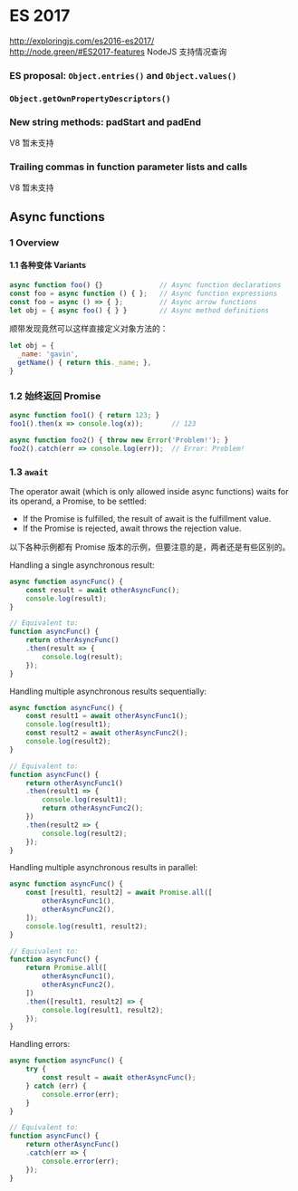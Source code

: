 # ES 2017

http://exploringjs.com/es2016-es2017/   
http://node.green/#ES2017-features NodeJS 支持情况查询

### ES proposal: `Object.entries()` and `Object.values()`

### `Object.getOwnPropertyDescriptors()`

### New string methods: padStart and padEnd

V8 暂未支持

### Trailing commas in function parameter lists and calls

V8 暂未支持

## Async functions

### 1 Overview

#### 1.1 各种变体 Variants

```js
async function foo() {}              // Async function declarations
const foo = async function () { };   // Async function expressions
const foo = async () => { };         // Async arrow functions
let obj = { async foo() { } }        // Async method definitions
```

顺带发现竟然可以这样直接定义对象方法的：

```js
let obj = {
  _name: 'gavin',
  getName() { return this._name; },
}
```

### 1.2 始终返回 Promise

```js
async function foo1() { return 123; }
foo1().then(x => console.log(x));       // 123

async function foo2() { throw new Error('Problem!'); }
foo2().catch(err => console.log(err));  // Error: Problem!
```

### 1.3 `await`

The operator await (which is only allowed inside async functions) waits for its operand, a Promise, to be settled:
  * If the Promise is fulfilled, the result of await is the fulfillment value.
  * If the Promise is rejected, await throws the rejection value.

以下各种示例都有 Promise 版本的示例，但要注意的是，两者还是有些区别的。

Handling a single asynchronous result:

```js
async function asyncFunc() {
    const result = await otherAsyncFunc();
    console.log(result);
}

// Equivalent to:
function asyncFunc() {
    return otherAsyncFunc()
    .then(result => {
        console.log(result);
    });
}
```

Handling multiple asynchronous results sequentially:

```js
async function asyncFunc() {
    const result1 = await otherAsyncFunc1();
    console.log(result1);
    const result2 = await otherAsyncFunc2();
    console.log(result2);
}

// Equivalent to:
function asyncFunc() {
    return otherAsyncFunc1()
    .then(result1 => {
        console.log(result1);
        return otherAsyncFunc2();
    })
    .then(result2 => {
        console.log(result2);
    });
}
```

Handling multiple asynchronous results in parallel:

```js
async function asyncFunc() {
    const [result1, result2] = await Promise.all([
        otherAsyncFunc1(),
        otherAsyncFunc2(),
    ]);
    console.log(result1, result2);
}

// Equivalent to:
function asyncFunc() {
    return Promise.all([
        otherAsyncFunc1(),
        otherAsyncFunc2(),
    ])
    .then([result1, result2] => {
        console.log(result1, result2);
    });
}
```

Handling errors:

```js
async function asyncFunc() {
    try {
        const result = await otherAsyncFunc();
    } catch (err) {
        console.error(err);
    }
}

// Equivalent to:
function asyncFunc() {
    return otherAsyncFunc()
    .catch(err => {
        console.error(err);
    });
}
```
